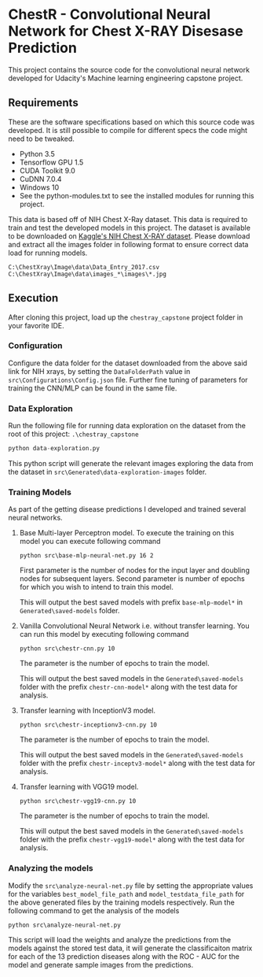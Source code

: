# ChestR - Convolutional Neural Network for Chest X-RAY Disesase Prediction

This project contains the source code for the convolutional neural network developed for Udacity's Machine learning engineering capstone project.

## Requirements
These are the software specifications based on which this source code was developed. It is still possible to compile for different specs the code might need to be tweaked.
- Python 3.5
- Tensorflow GPU 1.5
- CUDA Toolkit 9.0
- CuDNN 7.0.4
- Windows 10
- See the python-modules.txt to see the installed modules for running this project.

This data is based off of NIH Chest X-Ray dataset. This data is required to train and test the developed models in this project. The dataset is available to be downloaded on  [Kaggle's NIH Chest X-RAY dataset](https://www.kaggle.com/nih-chest-xrays/data/downloads/data.zip/3). Please download and extract all the images folder in following format to ensure correct data load for running models.

```
C:\ChestXray\Image\data\Data_Entry_2017.csv
C:\ChestXray\Image\data\images_*\images\*.jpg
```

## Execution

After cloning this project, load up the `chestray_capstone` project folder in your favorite IDE.

### Configuration

Configure the data folder for the dataset downloaded from the above said link for NIH xrays, by setting the `DataFolderPath` value in `src\Configurations\Config.json` file. Further fine tuning of parameters for training the CNN/MLP can be found in the same file.

### Data Exploration

Run the following file for running data exploration on the dataset from the root of this project: `.\chestray_capstone`

```python
python data-exploration.py
```

This python script will generate the relevant images exploring the data from the dataset in `src\Generated\data-exploration-images` folder.

### Training Models

As part of the getting disease predictions I developed and trained several neural networks. 

1. Base Multi-layer Perceptron model. To execute the training on this model you can execute following command

    ```
    python src\base-mlp-neural-net.py 16 2
    ```
    First parameter is the number of nodes for the input layer and doubling nodes for subsequent layers. Second parameter is number of epochs for which you wish to intend to train this model.

    This will output the best saved models with prefix `base-mlp-model*` in `Generated\saved-models` folder.

2. Vanilla Convolutional Neural Network i.e. without transfer learning. You can run this model by executing following command

    ```
    python src\chestr-cnn.py 10
    ```
    The parameter is the number of epochs to train the model. 
    
    This will output the best saved models in the `Generated\saved-models` folder with the prefix `chestr-cnn-model*` along with the test data for analysis.

3. Transfer learning with InceptionV3 model.

    ```
    python src\chestr-inceptionv3-cnn.py 10
    ```
    The parameter is the number of epochs to train the model. 
    
    This will output the best saved models in the `Generated\saved-models` folder with the prefix `chestr-inceptv3-model*` along with the test data for analysis.

4. Transfer learning with VGG19 model.

    ```
    python src\chestr-vgg19-cnn.py 10
    ```
    The parameter is the number of epochs to train the model. 
    
    This will output the best saved models in the `Generated\saved-models` folder with the prefix `chestr-vgg19-model*` along with the test data for analysis.


### Analyzing the models

Modify the `src\analyze-neural-net.py` file by setting the appropriate values for the variables `best_model_file_path` and `model_testdata_file_path` for the above generated files by the training models respectively. Run the following command to get the analysis of the models

```
python src\analyze-neural-net.py
```

This script will load the weights and analyze the predictions from the models against the stored test data, it will generate the classificaiton matrix for each of the 13 prediction diseases along with the ROC - AUC for the model and generate sample images from the predictions.